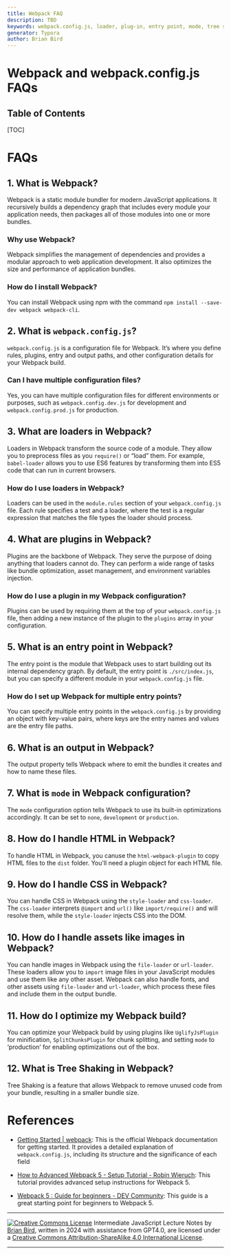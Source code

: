 ```yaml
---
title: Webpack FAQ
description: TBD
keywords: webpack.config.js, loader, plug-in, entry point, mode, tree shaking
generator: Typora
author: Brian Bird
---
```


<h1>Webpack and webpack.config.js FAQs</h1>

<h2>Table of Contents</h2>

[TOC]

# FAQs

## 1. What is Webpack?
Webpack is a static module bundler for modern JavaScript applications. It recursively builds a dependency graph that includes every module your application needs, then packages all of those modules into one or more bundles.

### Why use Webpack?

 Webpack simplifies the management of dependencies and provides a modular approach to web application development. It also optimizes the size and performance of application bundles.

### How do I install Webpack?

You can install Webpack using npm with the command `npm install --save-dev webpack webpack-cli`.

## 2. What is `webpack.config.js`?
`webpack.config.js` is a configuration file for Webpack. It’s where you define rules, plugins, entry and output paths, and other configuration details for your Webpack build.

### Can I have multiple configuration files?

Yes, you can have multiple configuration files for different environments or purposes, such as `webpack.config.dev.js` for development and `webpack.config.prod.js` for production.

## 3. What are loaders in Webpack?

Loaders in Webpack transform the source code of a module.  They allow you to preprocess files as you `require()` or “load” them. For example, `babel-loader` allows you to use ES6 features by transforming them into ES5 code that can run in current browsers.

### How do I use loaders in Webpack?

Loaders can be used in the `module.rules` section of your `webpack.config.js` file. Each rule specifies a test and a loader, where the test is a regular expression that matches the file types the loader should process.

## 4. What are plugins in Webpack?

Plugins are the backbone of Webpack. They serve the purpose of doing anything that loaders cannot do. They can perform a wide range of tasks like bundle optimization, asset management, and environment variables injection.

### How do I use a plugin in my Webpack configuration?
Plugins can be used by requiring them at the top of your `webpack.config.js` file, then adding a new instance of the plugin to the `plugins` array in your configuration.

## 5. What is an entry point in Webpack?

The entry point is the module that Webpack uses to start building out its internal dependency graph. By default, the entry point is `./src/index.js`, but you can specify a different module in your `webpack.config.js` file.

### How do I set up Webpack for multiple entry points?

You can specify multiple entry points in the `webpack.config.js` by providing an object with key-value pairs, where keys are the entry names and values are the entry file paths.

## 6.  What is an output in Webpack?

The output property tells Webpack where to emit the bundles it creates and how to name these files.

## 7. What is `mode` in Webpack configuration?

The `mode` configuration option tells Webpack to use its built-in optimizations accordingly. It can be set to `none`, `development` or `production`.

## 8. How do I handle HTML in Webpack?

To handle HTML in Webpack, you canuse the `html-webpack-plugin` to copy HTML files to the `dist` folder. You'll need a plugin object for each HTML file.

## 9. How do I handle CSS in Webpack?

You can handle CSS in Webpack using the `style-loader` and `css-loader`. The `css-loader` interprets `@import` and `url()` like `import/require()` and will resolve them, while the `style-loader` injects CSS into the DOM.

## 10. How do I handle assets like images in Webpack?
You can handle images in Webpack using the `file-loader` or `url-loader`. These loaders allow you to `import` image files in your JavaScript modules and use them like any other asset. Webpack can also handle fonts, and other assets using `file-loader` and `url-loader`, which process these files and include them in the output bundle.

## 11. How do I optimize my Webpack build? 

You can optimize your Webpack build by using plugins like `UglifyJsPlugin` for minification, `SplitChunksPlugin` for chunk splitting, and setting `mode` to ‘production’ for enabling optimizations out of the box.

## 12. What is Tree Shaking in Webpack? 

Tree Shaking is a feature that allows Webpack to remove unused code from your bundle, resulting in a smaller bundle size.



# References

- [Getting Started | webpack](https://webpack.js.org/guides/getting-started/): This is the official Webpack documentation for getting started. It provides a detailed explanation of `webpack.config.js`, including its structure and the significance of each field

- [How to Advanced Webpack 5 - Setup Tutorial - Robin Wieruch](https://www.robinwieruch.de/webpack-advanced-setup-tutorial/): This tutorial provides advanced setup instructions for Webpack 5.

- [Webpack 5 : Guide for beginners - DEV Community](https://dev.to/anitaparmar26/webpack-5-guide-for-beginners-314c): This guide is a great starting point for beginners to Webpack 5.

---

[![Creative Commons License](https://i.creativecommons.org/l/by-sa/4.0/88x31.png)](http://creativecommons.org/licenses/by-sa/4.0/) Intermediate JavaScript Lecture Notes by [Brian Bird](https://profbird.dev), written in <time>2024</time> with assistance from GPT4.0, are licensed under a [Creative Commons Attribution-ShareAlike 4.0 International License](http://creativecommons.org/licenses/by-sa/4.0/).

---